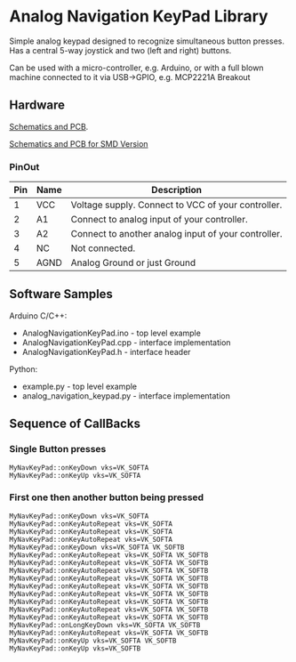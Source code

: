 # Analog Navigation KeyPad Library

Simple analog keypad designed to recognize simultaneous button presses.
Has a central 5-way joystick and two (left and right) buttons.

Can be used with a micro-controller, e.g. Arduino, or with a full blown
machine connected to it via USB->GPIO, e.g. MCP2221A Breakout

## Hardware

[Schematics and PCB](https://easyeda.com/asokolsky/Analog_Navigation_Keypad-a25307c2a2254b4eb4a9cd3543392b90).

[Schematics and PCB for SMD Version](https://easyeda.com/asokolsky/Analog_Navigation_Keypad_copy-e961efefbccf49cd99776f7c87a63a96)

### PinOut

| Pin | Name | Description |
| --- | -----| -----|
|1|VCC| Voltage supply.  Connect to VCC of your controller.|
|2|A1| Connect to analog input of your controller.|
|3|A2| Connect to another analog input of your controller.|
|4|NC| Not connected.|
|5|AGND| Analog Ground or just Ground|

## Software Samples

Arduino C/C++:

* AnalogNavigationKeyPad.ino - top level example
* AnalogNavigationKeyPad.cpp - interface implementation
* AnalogNavigationKeyPad.h - interface header

Python:

* example.py - top level example
* analog_navigation_keypad.py - interface implementation

## Sequence of CallBacks

### Single Button presses

```
MyNavKeyPad::onKeyDown vks=VK_SOFTA
MyNavKeyPad::onKeyUp vks=VK_SOFTA
```

### First one then another button being pressed

```
MyNavKeyPad::onKeyDown vks=VK_SOFTA
MyNavKeyPad::onKeyAutoRepeat vks=VK_SOFTA
MyNavKeyPad::onKeyAutoRepeat vks=VK_SOFTA
MyNavKeyPad::onKeyAutoRepeat vks=VK_SOFTA
MyNavKeyPad::onKeyDown vks=VK_SOFTA VK_SOFTB
MyNavKeyPad::onKeyAutoRepeat vks=VK_SOFTA VK_SOFTB
MyNavKeyPad::onKeyAutoRepeat vks=VK_SOFTA VK_SOFTB
MyNavKeyPad::onKeyAutoRepeat vks=VK_SOFTA VK_SOFTB
MyNavKeyPad::onKeyAutoRepeat vks=VK_SOFTA VK_SOFTB
MyNavKeyPad::onKeyAutoRepeat vks=VK_SOFTA VK_SOFTB
MyNavKeyPad::onKeyAutoRepeat vks=VK_SOFTA VK_SOFTB
MyNavKeyPad::onKeyAutoRepeat vks=VK_SOFTA VK_SOFTB
MyNavKeyPad::onKeyAutoRepeat vks=VK_SOFTA VK_SOFTB
MyNavKeyPad::onKeyAutoRepeat vks=VK_SOFTA VK_SOFTB
MyNavKeyPad::onLongKeyDown vks=VK_SOFTA VK_SOFTB
MyNavKeyPad::onKeyAutoRepeat vks=VK_SOFTA VK_SOFTB
MyNavKeyPad::onKeyUp vks=VK_SOFTA VK_SOFTB
MyNavKeyPad::onKeyUp vks=VK_SOFTB
```
